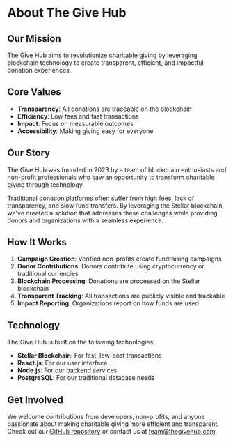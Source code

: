 # About The Give Hub

## Our Mission

The Give Hub aims to revolutionize charitable giving by leveraging blockchain technology to create transparent, efficient, and impactful donation experiences.

## Core Values

* **Transparency**: All donations are traceable on the blockchain
* **Efficiency**: Low fees and fast transactions
* **Impact**: Focus on measurable outcomes
* **Accessibility**: Making giving easy for everyone

## Our Story

The Give Hub was founded in 2023 by a team of blockchain enthusiasts and non-profit professionals who saw an opportunity to transform charitable giving through technology.

Traditional donation platforms often suffer from high fees, lack of transparency, and slow fund transfers. By leveraging the Stellar blockchain, we've created a solution that addresses these challenges while providing donors and organizations with a seamless experience.

## How It Works

1. **Campaign Creation**: Verified non-profits create fundraising campaigns
2. **Donor Contributions**: Donors contribute using cryptocurrency or traditional currencies
3. **Blockchain Processing**: Donations are processed on the Stellar blockchain
4. **Transparent Tracking**: All transactions are publicly visible and trackable
5. **Impact Reporting**: Organizations report on how funds are used

## Technology

The Give Hub is built on the following technologies:

- **Stellar Blockchain**: For fast, low-cost transactions
- **React.js**: For our user interface
- **Node.js**: For our backend services
- **PostgreSQL**: For our traditional database needs

## Get Involved

We welcome contributions from developers, non-profits, and anyone passionate about making charitable giving more efficient and transparent. Check out our [GitHub repository](https://github.com/thegivehub) or contact us at team@thegivehub.com.